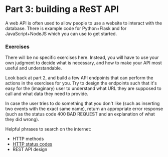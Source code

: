 # Part 3: building a ReST API

A web API is often used to allow people to use a website to interact with the database. There is example code for Python+Flask and for JavaScript+NodeJS which you can use to get started.

### Exercises
There will be no specific exercises here. Instead, you will have to use your own judgment to decide what is necessary, and how to make your API most useful and understandable.

Look back at part 2, and build a few API endpoints that can perform the actions in the exercises for you. Try to design the endpoints such that it's easy for the (imaginary) user to understand what URL they are supposed to call and what data they need to provide.

In case the user tries to do something that you don't like (such as inserting two events with the exact same name), return an appropriate error response (such as the status code 400 BAD REQUEST and an explanation of what they did wrong).

Helpful phrases to search on the internet:
+ HTTP methods
+ [HTTP status codes](https://http.cat/)
+ REST API design

